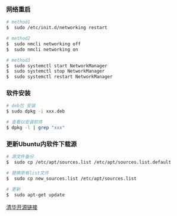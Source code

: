 ### 网络重启
```bash
# method1
$  sudo /etc/init.d/networking restart

# method2
$  sudo nmcli networking off
$  sudo nmcli networking on

# method3
$  sudo systemctl start NetworkManager
$  sudo systemctl stop NetworkManager
$  sudo systemctl restart NetworkManager
```

### 软件安装
```bash
# deb包 安装
$ sudo dpkg -i xxx.deb

# 查看以安装软件
$ dpkg -l | grep "xxx"
```

### 更新Ubuntu内软件下载源
```bash
# 源文件备份
$  sudo cp /etc/apt/sources.list /etc/apt/sources.list.default

# 替换原有list文件
$  sudo cp new_sources.list /etc/apt/sources.list

# 更新
$  sudo apt-get update
```
[清华开源链接](https://mirrors.tuna.tsinghua.edu.cn/help/ubuntu/)
